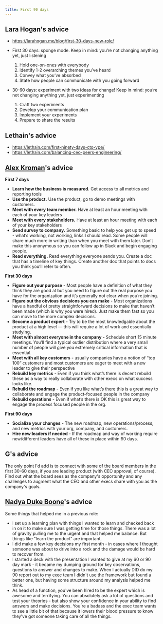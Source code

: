 ```yaml
---
title: First 90 days
---
```


## Lara Hogan's advice

* https://larahogan.me/blog/first-30-days-new-role/

* First 30 days: sponge mode. Keep in mind: you’re not changing anything yet, just listening

    1. Hold one-on-ones with everybody
    2. Identify 1-2 overarching themes you’ve heard
    3. Convey what you’ve absorbed
    4. State how people can communicate with you going forward

* 30-60 days: experiment with two ideas for change! Keep in mind: you’re not changing anything yet, just experimenting

    1. Craft two experiments
    2. Develop your communication plan
    3. Implement your experiments
    4. Prepare to share the results

## Lethain's advice

* https://lethain.com/first-ninety-days-cto-vpe/
* https://lethain.com/balancing-ceo-peers-engineering/

## [Alex Kroman](https://www.linkedin.com/in/alexkroman/)'s advice

**First 7 days**

* **Learn how the business is measured.** Get access to all metrics and reporting tools
* **Use the product.** Use the product, go to demo meetings with customers.
* **Meet with every team member.** Have at least an hour meeting with each of your key leaders
* **Meet with every stakeholders.** Have at least an hour meeting with each of your key stakeholders
* **Send survey to company.** Something basic to help you get up to speed - what’s working, not working, links I should read. Some people will share much more in writing than when you meet with them later. Don’t make this anonymous so you can follow up in Slack and begin engaging people.
* **Read everything.** Read everything everyone sends you. Create a doc that has a timeline of key things. Create another doc that points to docs you think you’ll refer to often.

**First 30 days**

* **Figure out your purpose** - Most people have a definition of what they think they are good at but you need to figure out the real purpose you have for the organization and it’s generally not clear when you’re joining.
* **Figure out the obvious decisions you can make** - Most organizations have a handful of pretty straightforward decisions to make that haven’t been made (which is why you were hired). Just make them fast so you can move to the more complex decisions.
* **Become a product expert** - Try to be the most knowledgable about the product at a high level — this will require a lot of work and essentially studying.
* **Meet with almost everyone in the company** - Schedule short 15 minute meetings. You’ll find a typical outlier distribution where a very small number of people will give you extremely critical information that is essential.
* **Meet with all key customers** - usually companies have a notion of “top 100” customers and most customers are eager to meet with a new leader to give their perspective
* **Rebuild key metrics** - Even if you think what’s there is decent rebuild these as a way to really collaborate with other execs on what success looks like.
* **Rebuild the roadmap** - Even if you like what’s there this is a great way to collaborate and engage the product-focused people in the company
* **Rebuild operations** -  Even if what’s there is OK this is great way to engage the process focused people in the org.

**First 90 days**

* **Socialize your changes** - The new roadmap, new operations/process, and new metrics with your org, company, and customers.
* **Hire new leaders if needed** - If the roadmap and way of working require new/different leaders have all of these in place within 90 days.

## G's advice

The only point I'd add is to connect with some of the board members in the first 30-60 days, if you are leading product (with CEO approval, of course). Find out what the board sees as the company's opportunity and any challenges to augment what the CEO and other execs share with you as the company's goals.

## [Nadya Duke Boone](https://www.linkedin.com/in/nadyaboone/)'s advice

Some things that helped me in a previous role:

* I set up a learning plan with things I wanted to learn and checked back in on it to make sure I was getting time for those things. There was a lot of gravity pulling me to the urgent and that helped me balance. But things like "learn the product" are important.
* I did make a few key decisions my first month - in cases where I thought someone was about to drive into a rock and the damage would be hard to recover from.
* I started a deck with the presentation I wanted to give at my 60 or 90 day mark - it became my dumping ground for key observations, questions to answer and changes to make. When I actually DID do my 90 report out to my exec team I didn't use the framework but found a better one, but having some structure around my analysis helped me think.
* As head of a function, you've been hired to be the expert which is awesome and terrifying. You can absolutely ask a lot of questions and test your theories - but also show your confidence in your ability to find answers and make decisions. You're a badass and the exec team wants to see a little bit of that because it lowers their blood pressure to know they've got someone taking care of all the things.
